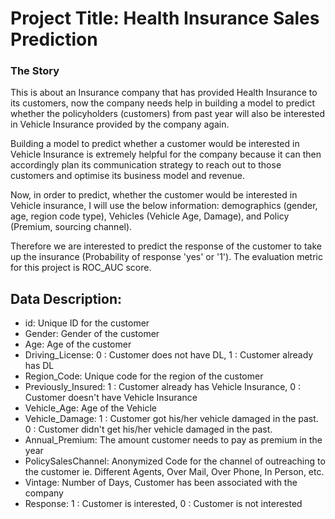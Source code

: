 # Project Title: Health Insurance Sales Prediction
### The Story
This is about an Insurance company that has provided Health Insurance to its customers, now the company needs help in building a model to predict whether the policyholders (customers) from past year will also be interested in Vehicle Insurance provided by the company again.

Building a model to predict whether a customer would be interested in Vehicle Insurance is extremely helpful for the company because it can then accordingly plan its communication strategy to reach out to those customers and optimise its business model and revenue.

Now, in order to predict, whether the customer would be interested in Vehicle insurance, I will use the below information: demographics (gender, age, region code type), Vehicles (Vehicle Age, Damage), and Policy (Premium, sourcing channel).

Therefore we are interested to predict the response of the customer to take up the insurance (Probability of response 'yes' or '1'). The evaluation metric for this project is ROC_AUC score.

## Data Description:
- id: Unique ID for the customer
- Gender: Gender of the customer
- Age: Age of the customer
- Driving_License: 0 : Customer does not have DL, 1 : Customer already has DL
- Region_Code: Unique code for the region of the customer
- Previously_Insured: 1 : Customer already has Vehicle Insurance, 0 : Customer doesn't have Vehicle Insurance
- Vehicle_Age: Age of the Vehicle
- Vehicle_Damage: 1 : Customer got his/her vehicle damaged in the past. 0 : Customer didn't get his/her vehicle damaged in the past.
- Annual_Premium: The amount customer needs to pay as premium in the year
- PolicySalesChannel: Anonymized Code for the channel of outreaching to the customer ie. Different Agents, Over Mail, Over Phone, In Person, etc.
- Vintage: Number of Days, Customer has been associated with the company
- Response: 1 : Customer is interested, 0 : Customer is not interested
